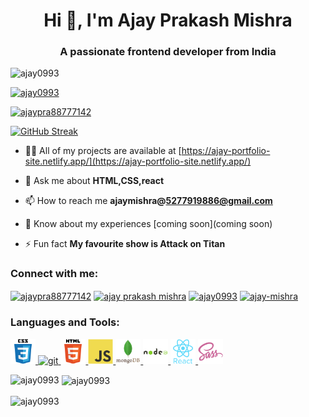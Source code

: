 <h1 align="center">Hi 👋, I'm Ajay Prakash Mishra</h1>
<h3 align="center">A passionate frontend developer from India</h3>

<p align="left"> <img src="https://komarev.com/ghpvc/?username=ajay0993&label=Profile%20views&color=0e75b6&style=flat" alt="ajay0993" /> </p>

<p align="left"> <a href="https://github.com/ryo-ma/github-profile-trophy"><img src="https://github-profile-trophy.vercel.app/?username=ajay0993" alt="ajay0993" /></a> </p>

<p align="left"> <a href="https://twitter.com/ajaypra88777142" target="blank"><img src="https://img.shields.io/twitter/follow/ajaypra88777142?logo=twitter&style=for-the-badge" alt="ajaypra88777142" /></a> </p>

[![GitHub Streak](https://streak-stats.demolab.com?user=AJAY0993)](https://git.io/streak-stats)

- 👨‍💻 All of my projects are available at [https://ajay-portfolio-site.netlify.app/](https://ajay-portfolio-site.netlify.app/)

- 💬 Ask me about **HTML,CSS,react**

- 📫 How to reach me **ajaymishra@5277919886@gmail.com**

- 📄 Know about my experiences [coming soon](coming soon)

- ⚡ Fun fact **My favourite show is Attack on Titan**

<h3 align="left">Connect with me:</h3>
<p align="left">
<a href="https://twitter.com/ajaypra88777142" target="blank"><img align="center" src="https://raw.githubusercontent.com/rahuldkjain/github-profile-readme-generator/master/src/images/icons/Social/twitter.svg" alt="ajaypra88777142" height="30" width="40" /></a>
<a href="https://linkedin.com/in/ajay prakash mishra" target="blank"><img align="center" src="https://raw.githubusercontent.com/rahuldkjain/github-profile-readme-generator/master/src/images/icons/Social/linked-in-alt.svg" alt="ajay prakash mishra" height="30" width="40" /></a>
<a href="https://codesandbox.com/ajay0993" target="blank"><img align="center" src="https://raw.githubusercontent.com/rahuldkjain/github-profile-readme-generator/master/src/images/icons/Social/codesandbox.svg" alt="ajay0993" height="30" width="40" /></a>
<a href="https://www.leetcode.com/ajay-mishra" target="blank"><img align="center" src="https://raw.githubusercontent.com/rahuldkjain/github-profile-readme-generator/master/src/images/icons/Social/leet-code.svg" alt="ajay-mishra" height="30" width="40" /></a>
</p>

<h3 align="left">Languages and Tools:</h3>
<p align="left"> <a href="https://www.w3schools.com/css/" target="_blank" rel="noreferrer"> <img src="https://raw.githubusercontent.com/devicons/devicon/master/icons/css3/css3-original-wordmark.svg" alt="css3" width="40" height="40"/> </a> <a href="https://git-scm.com/" target="_blank" rel="noreferrer"> <img src="https://www.vectorlogo.zone/logos/git-scm/git-scm-icon.svg" alt="git" width="40" height="40"/> </a> <a href="https://www.w3.org/html/" target="_blank" rel="noreferrer"> <img src="https://raw.githubusercontent.com/devicons/devicon/master/icons/html5/html5-original-wordmark.svg" alt="html5" width="40" height="40"/> </a> <a href="https://developer.mozilla.org/en-US/docs/Web/JavaScript" target="_blank" rel="noreferrer"> <img src="https://raw.githubusercontent.com/devicons/devicon/master/icons/javascript/javascript-original.svg" alt="javascript" width="40" height="40"/> </a> <a href="https://www.mongodb.com/" target="_blank" rel="noreferrer"> <img src="https://raw.githubusercontent.com/devicons/devicon/master/icons/mongodb/mongodb-original-wordmark.svg" alt="mongodb" width="40" height="40"/> </a> <a href="https://nodejs.org" target="_blank" rel="noreferrer"> <img src="https://raw.githubusercontent.com/devicons/devicon/master/icons/nodejs/nodejs-original-wordmark.svg" alt="nodejs" width="40" height="40"/> </a> <a href="https://reactjs.org/" target="_blank" rel="noreferrer"> <img src="https://raw.githubusercontent.com/devicons/devicon/master/icons/react/react-original-wordmark.svg" alt="react" width="40" height="40"/> </a> <a href="https://sass-lang.com" target="_blank" rel="noreferrer"> <img src="https://raw.githubusercontent.com/devicons/devicon/master/icons/sass/sass-original.svg" alt="sass" width="40" height="40"/> </a> </p>

<p><img align="left" src="https://github-readme-stats.vercel.app/api/top-langs?username=ajay0993&show_icons=true&locale=en&layout=compact" alt="ajay0993" /></p>

<p>&nbsp;<img align="center" src="https://github-readme-stats.vercel.app/api?username=ajay0993&show_icons=true&locale=en" alt="ajay0993" /></p>

<p><img align="center" src="https://github-readme-streak-stats.herokuapp.com/?user=ajay0993&" alt="ajay0993" /></p>

